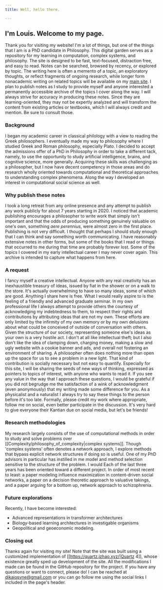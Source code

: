 ```yaml
---
title: Well, hello there.

---
```


##  I'm Louis. Welcome to my page.

Thank you for visiting my website! I'm a lot of things, but one of the things that I am is a PhD candidate in Philosophy. This digital garden serves as a repository for my learning in computation, complex systems, and philosophy. The site is designed to be fast, text-focused, distraction free, and easy to read. Notes can be searched, browsed by recency, or explored by topic. The writing here is often a memento of a topic, an exploratory thoughts, or reflect fragments of ongoing research, while longer form nonacademic writing on related topics will be available on my [main site](https://louissantoro.com). I plan to publish notes as I study to provide myself and anyone interested a permanently accessible archive of the topics I cover along the way. I will always strive for accuracy in producing these notes. Since they are learning-oriented, they may not be expertly analyzed and will transform the content from existing articles or textbooks, which I will always credit and mention. Be sure to consult those.

### Background

I began my academic career in classical philology with a view to reading the Greek philosophers. I eventually made my way to philosophy where I studied Greek and Roman philosophy, especially Plato. I decided to accept the admissions offer of a PhD in Philosophy in order to take a different tack, namely, to use the opportunity to study artificial intelligence, brains, and cognitive science, more generally. Acquiring these skills was challenging as a philosopher, but I now have decent competency in those areas and do research wholly oriented towards computational and theoretical approaches to understanding complex phenomena. Along the way I developed an interest in computational social science as well.

### Why publish these notes
I took a long retreat from any online presence and any attempt to publish any work publicly for about 7 years starting in 2020. I noticed that academic publishing encourages a philosopher to write work that simply isn't important and that the odds of producing something genuinely valuable on one's own, something *aere perennius*, were almost zero in the first place. Publishing is not very difficult. I thought that perhaps I should study enough that I can think and say something worth communicating. I have reasonably extensive notes in other forms, but some of the books that I read or things that occurred to me during that time are probably forever lost. Some of the topics I covered in my early intellectual career I may never cover again. This archive is intended to capture what happens from here.

### A request

I fancy myself a creative intellectual. Anyone with any real creativity has an inexhaustible treasury of ideas, issued by fiat in the shower or on a walk to the store. It's actually overwhelming to have so many ideas, some of which are good.  Anything I share here is free. What I would really aspire to is the feeling of a friendly and advanced graduate seminar. In my own professional life I always attempt to provide others the courtesy of acknowledging my indebtedness to them, to respect their rights and contributions by attributing ideas that are not my own. These efforts are only limited by the infirmity of my own memory or by my own delusions about what could be conceived of outside of conversation with others. Given the structure of our society, representing someone else's ideas as your own is a very hostile act. I don't at all like intellectual theft; but I also don't like the idea of clamping down, charging money, making a slow and ugly website with a cookie banner and ads, and overall not fostering an environment of sharing. A philosopher often does nothing more than open up the space for us to see a problem in a new light. That kind of contribution is socially necessary but not easy to quantify. Especially for this site, I will be sharing the seeds of new ways of thinking, expressed as pointers to topics of interest, with anyone who wants to read it. If you see any value in the way that I approach these questions, I would be grateful if you did not begrudge me the satisfaction of a wink of acknowledgment (even anonymously) that my writing made some difference for you. As a physicalist and a naturalist I always try to say these things to the person before it's too late. Formally, please credit my work where appropriate, follow me on social, even better participate in the discussion. It's very hard to give everyone their Kantian due on social media, but let's be friends!

### Research methodologies

My research largely consists of the use of computational methods in order to study and solve problems over [[Complexity/philosophy_of_complexity|complex systems]]. Though 'complex systems' often denotes a network approach, I explore methods that bypass explicit network structures if doing so is useful. One of my PhD advisors in particular has instilled in me model and method selection sensitive to the structure of the problem. I would Each of the last three years has been oriented toward a different project. In order of most recent to least: a paper modeling influence maximization in content-driven social networks, a paper on a decision theoretic approach to valuative takings, and a paper arguing for a bottom up, network approach to schizophrenia.

### Future explorations

Recently, I have become interested:

- Advanced representations in transformer architectures
- Biology-based learning architectures in investigable organisms
- Geopolitical and geoeconomic modeling.

### Closing out

Thanks again for visiting my site! Note that the site was built using a customized implementation of [[https://quartz.jzhao.xyz/|Quartz 4]], whose existence greatly sped up development of the site. All the modifications I made can be found in the GitHub repository for the project. If you have any questions or want to connect, please do! I can be reached at dikaiosvne@gmail.com or you can go follow me using the social links I included in the page's header.